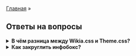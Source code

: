 [Главная](README.md) »

## Ответы на вопросы

<details><summary><b>В чём разница между Wikia.css и Theme.css?</b></summary>
<p>
Themes.css was a convention used by the (then) Community Technical and Vanguard teams to isolate Portable Infobox relevant code. There's not a significant difference, beyond making it somewhat easier to find CSS blocks.
<a href="https://portability.fandom.com/f/p/3825974047146002626">Источник</a>
</p>
</details>
<details><summary><b>Как закруглить инфобокс?</b></summary>
<p><code>
.portable-infobox.type-theme1 {

border-radius: 8px;<br/>

}

.portable-infobox.type-theme1 .pi-title {

border-radius: 8px 8px 0px 0px;

}
</code></p>
</details>


